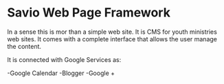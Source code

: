 Savio Web Page Framework
=====

In a sense this is mor than a simple web site. It is CMS for youth ministries web sites. It comes with a complete interface that allows the user manage the content.

It is connected with Google Services as:

-Google Calendar
-Blogger
-Google +
